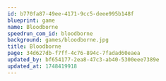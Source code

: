 ```yaml
---
id: b770fa87-49ee-4171-9cc5-deee995b148f
blueprint: game
name: Bloodborne
speedrun_com_id: bloodborne
background: games/bloodborne.jpg
title: Bloodborne
page: 34d627db-f7ff-4c76-894c-7fadad60eaea
updated_by: bf654177-2ea8-47c3-ab40-5300eee7389e
updated_at: 1748419918
---
```

